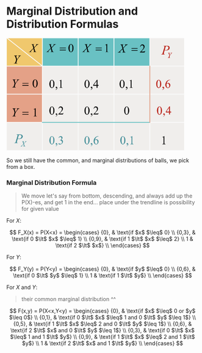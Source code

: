# Marginal Distribution and Distribution Formulas

![Common and Marginal Distributions 1](https://github.com/ernestdolog/probability-theory/blob/main/assets/common-and-marginal-distribution_1.png)

So we still have the common, and marginal distributions of balls, we pick from a box.

### Marginal Distribution Formula

> We move let's say from bottom, descending, and always add up the P(X)-es, and get 1 in the end... place under the trendline is possibility for given value

For $X$:

$$   F_X(x) = P(X<x) =
\begin{cases}
{0},  & \text{if $x$ $\leq$ 0} \\
{0,3},  & \text{if 0 $\lt$ $x$ $\leq$ 1} \\
{0,9}, & \text{if 1 $\lt$ $x$ $\leq$ 2} \\
1  & \text{if 2 $\lt$ $x$} \\
\end{cases} $$

For $Y$:

$$   F_Y(y) = P(Y<y) =
\begin{cases}
{0},  & \text{if $y$ $\leq$ 0} \\
{0,6},  & \text{if 0 $\lt$ $y$ $\leq$ 1} \\
1  & \text{if 1 $\lt$ $y$} \\
\end{cases} $$

For $X$ and $Y$:

> their common marginal distribution ^^

$$   F(x,y) = P(X<x,Y<y) =
\begin{cases}
{0},  & \text{if $x$ $\leq$ 0 or $y$ $\leq 0$} \\
{0,1},  & \text{if 0 $\lt$ $x$ $\leq$ 1 and 0 $\lt$ $y$ $\leq 1$} \\
{0,5},  & \text{if 1 $\lt$ $x$ $\leq$ 2 and 0 $\lt$ $y$ $\leq 1$} \\
{0,6},  & \text{if 2 $\lt$ $x$ and 0 $\lt$ $y$ $\leq 1$} \\
{0,3},  & \text{if 0 $\lt$ $x$ $\leq$ 1 and 1 $\lt$ $y$} \\
{0,9},  & \text{if 1 $\lt$ $x$ $\leq$ 2 and 1 $\lt$ $y$} \\
1  & \text{if 2 $\lt$ $x$ and 1 $\lt$ $y$} \\
\end{cases} $$
